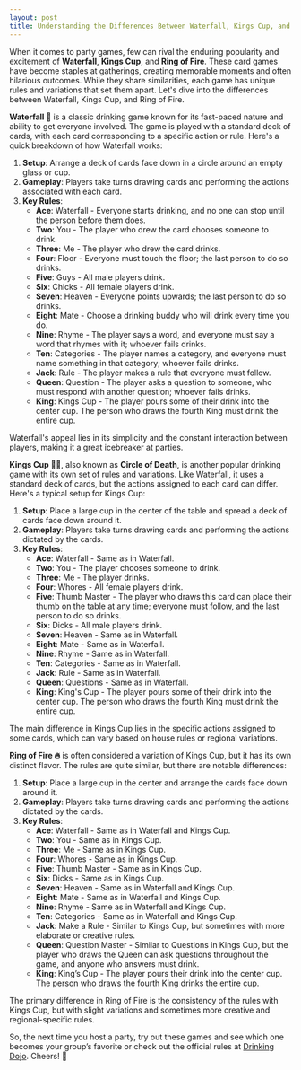 ```yaml
---
layout: post
title: Understanding the Differences Between Waterfall, Kings Cup, and Ring of Fire
---
```

When it comes to party games, few can rival the enduring popularity and excitement of **Waterfall**, **Kings Cup**, and **Ring of Fire**. These card games have become staples at gatherings, creating memorable moments and often hilarious outcomes. While they share similarities, each game has unique rules and variations that set them apart. Let's dive into the differences between Waterfall, Kings Cup, and Ring of Fire.

**Waterfall 🌊** is a classic drinking game known for its fast-paced nature and ability to get everyone involved. The game is played with a standard deck of cards, with each card corresponding to a specific action or rule. Here's a quick breakdown of how Waterfall works:

1.  **Setup**: Arrange a deck of cards face down in a circle around an empty glass or cup.
2.  **Gameplay**: Players take turns drawing cards and performing the actions associated with each card.
3.  **Key Rules**:
    -   **Ace**: Waterfall - Everyone starts drinking, and no one can stop until the person before them does.
    -   **Two**: You - The player who drew the card chooses someone to drink.
    -   **Three**: Me - The player who drew the card drinks.
    -   **Four**: Floor - Everyone must touch the floor; the last person to do so drinks.
    -   **Five**: Guys - All male players drink.
    -   **Six**: Chicks - All female players drink.
    -   **Seven**: Heaven - Everyone points upwards; the last person to do so drinks.
    -   **Eight**: Mate - Choose a drinking buddy who will drink every time you do.
    -   **Nine**: Rhyme - The player says a word, and everyone must say a word that rhymes with it; whoever fails drinks.
    -   **Ten**: Categories - The player names a category, and everyone must name something in that category; whoever fails drinks.
    -   **Jack**: Rule - The player makes a rule that everyone must follow.
    -   **Queen**: Question - The player asks a question to someone, who must respond with another question; whoever fails drinks.
    -   **King**: Kings Cup - The player pours some of their drink into the center cup. The person who draws the fourth King must drink the entire cup.

Waterfall's appeal lies in its simplicity and the constant interaction between players, making it a great icebreaker at parties.

**Kings Cup 👑🍺**, also known as **Circle of Death**, is another popular drinking game with its own set of rules and variations. Like Waterfall, it uses a standard deck of cards, but the actions assigned to each card can differ. Here's a typical setup for Kings Cup:

1.  **Setup**: Place a large cup in the center of the table and spread a deck of cards face down around it.
2.  **Gameplay**: Players take turns drawing cards and performing the actions dictated by the cards.
3.  **Key Rules**:
    -   **Ace**: Waterfall - Same as in Waterfall.
    -   **Two**: You - The player chooses someone to drink.
    -   **Three**: Me - The player drinks.
    -   **Four**: Whores - All female players drink.
    -   **Five**: Thumb Master - The player who draws this card can place their thumb on the table at any time; everyone must follow, and the last person to do so drinks.
    -   **Six**: Dicks - All male players drink.
    -   **Seven**: Heaven - Same as in Waterfall.
    -   **Eight**: Mate - Same as in Waterfall.
    -   **Nine**: Rhyme - Same as in Waterfall.
    -   **Ten**: Categories - Same as in Waterfall.
    -   **Jack**: Rule - Same as in Waterfall.
    -   **Queen**: Questions - Same as in Waterfall.
    -   **King**: King's Cup - The player pours some of their drink into the center cup. The person who draws the fourth King must drink the entire cup.

The main difference in Kings Cup lies in the specific actions assigned to some cards, which can vary based on house rules or regional variations.

**Ring of Fire 🔥** is often considered a variation of Kings Cup, but it has its own distinct flavor. The rules are quite similar, but there are notable differences:

1.  **Setup**: Place a large cup in the center and arrange the cards face down around it.
2.  **Gameplay**: Players take turns drawing cards and performing the actions dictated by the cards.
3.  **Key Rules**:
    -   **Ace**: Waterfall - Same as in Waterfall and Kings Cup.
    -   **Two**: You - Same as in Kings Cup.
    -   **Three**: Me - Same as in Kings Cup.
    -   **Four**: Whores - Same as in Kings Cup.
    -   **Five**: Thumb Master - Same as in Kings Cup.
    -   **Six**: Dicks - Same as in Kings Cup.
    -   **Seven**: Heaven - Same as in Waterfall and Kings Cup.
    -   **Eight**: Mate - Same as in Waterfall and Kings Cup.
    -   **Nine**: Rhyme - Same as in Waterfall and Kings Cup.
    -   **Ten**: Categories - Same as in Waterfall and Kings Cup.
    -   **Jack**: Make a Rule - Similar to Kings Cup, but sometimes with more elaborate or creative rules.
    -   **Queen**: Question Master - Similar to Questions in Kings Cup, but the player who draws the Queen can ask questions throughout the game, and anyone who answers must drink.
    -   **King**: King’s Cup - The player pours their drink into the center cup. The person who draws the fourth King drinks the entire cup.

The primary difference in Ring of Fire is the consistency of the rules with Kings Cup, but with slight variations and sometimes more creative and regional-specific rules.

So, the next time you host a party, try out these games and see which one becomes your group’s favorite or check out the official rules at [Drinking Dojo](https://drinkingdojo.com/articles/waterfall). Cheers! 🍻
